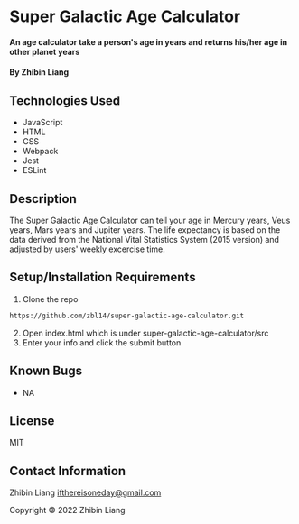 # Super Galactic Age Calculator

#### An age calculator take a person's age in years and returns his/her age in other planet years

#### By Zhibin Liang

## Technologies Used

* JavaScript
* HTML
* CSS
* Webpack
* Jest
* ESLint

## Description
The Super Galactic Age Calculator can tell your age in Mercury years, Veus years, Mars years and Jupiter years. The life expectancy is based on the data derived from the National Vital Statistics System (2015 version) and adjusted by users' weekly excercise time.  

## Setup/Installation Requirements
1. Clone the repo
```sh
https://github.com/zbl14/super-galactic-age-calculator.git
```
2. Open index.html which is under super-galactic-age-calculator/src
3. Enter your info and click the submit button 

## Known Bugs
* NA

## License
MIT

## Contact Information
Zhibin Liang <ifthereisoneday@gmail.com>

Copyright &copy; 2022 Zhibin Liang